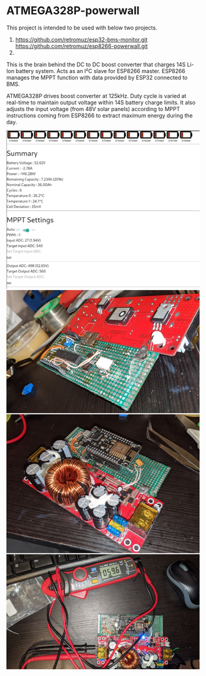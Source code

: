 # ATMEGA328P-powerwall

This project is intended to be used with below two projects.
1. https://github.com/retromuz/esp32-bms-monitor.git
https://github.com/retromuz/esp8266-powerwall.git
2. 

This is the brain behind the DC to DC boost converter that charges 14S Li-Ion battery system. Acts as an I²C slave for ESP8266 master. ESP8266 manages the MPPT function with data provided by ESP32 connected to BMS.


ATMEGA328P drives boost converter at 125kHz. Duty cycle is varied at real-time to maintain output voltage within 14S battery charge limits. It also adjusts the input voltage (from 48V solar panels) according to MPPT instructions coming from ESP8266 to extract maximum energy during the day.

![Powerwall - Web UI - Discharging](https://github.com/retromuz/atmega328p-powerwall/blob/master/photos/powerwall-web-ui-discharging.png?raw=true)
![Modding eBay 1500W boost converter - ATMEGA328P (I²C slave) shown with optocoupler and regulators](https://github.com/retromuz/atmega328p-powerwall/blob/master/photos/mod-boost-converter-atmega328p-shown.png?raw=true)
![Modding eBay 1500W boost converter - ESP8266 I²C master](https://github.com/retromuz/atmega328p-powerwall/blob/master/photos/mod-boost-converter-esp8266-shown.png?raw=true)
![Modding eBay 1500W boost converter - Calibrating before Deployment](https://github.com/retromuz/atmega328p-powerwall/blob/master/photos/mod-boost-converter-output-voltage-calibration.png?raw=true)